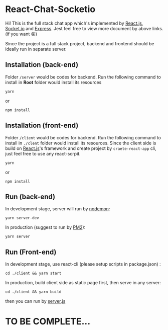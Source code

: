 # React-Chat-Socketio
Hi! This is the full stack chat app which's implemented by [React.js](https://reactjs.org/), [Socket.io](https://socket.io/) and [Express](https://expressjs.com/). Jest feel free to view more document by above links. (if you want :stuck_out_tongue_winking_eye:) 

Since the project is a full stack project, backend and frontend should be ideally run in separate server. 


## Installation (back-end)

Folder `/server` would be codes for backend. Run the following command to install in **Root** folder would install its resources

    yarn 
or 

    npm install

## Installation (front-end)
Folder `/client` would be codes for backend. Run the following command to install in `./clent` folder would install its resources. Since the client side is build on [React.js](https://reactjs.org/)'s framework and create project by `craete-react-app` cli, just feel free to use any react-scrpit.

    yarn 
or 

    npm install

## Run (back-end)
In development stage, server will run by [nodemon](https://github.com/remy/nodemon): 

    yarn server-dev

In production (suggest to run by [PM2](http://pm2.keymetrics.io/)): 

    yarn server

## Run (Front-end)
In development stage, use react-cli (please setup scripts in package.json) : 

    cd ./client && yarn start

In production, build client side as static page first, then serve in any server: 

    cd ./client && yarn build

then you can run by [server.js](https://serverjs.io/documentation/)


# TO BE COMPLETE...